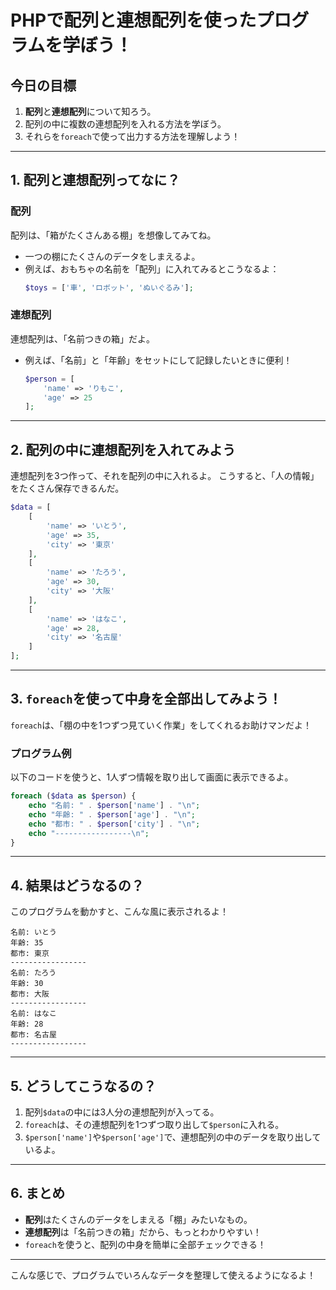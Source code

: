 # PHPで配列と連想配列を使ったプログラムを学ぼう！

## 今日の目標
1. **配列**と**連想配列**について知ろう。
2. 配列の中に複数の連想配列を入れる方法を学ぼう。
3. それらを`foreach`で使って出力する方法を理解しよう！

---

## 1. 配列と連想配列ってなに？

### 配列
配列は、「箱がたくさんある棚」を想像してみてね。
- 一つの棚にたくさんのデータをしまえるよ。
- 例えば、おもちゃの名前を「配列」に入れてみるとこうなるよ：
  ```php
  $toys = ['車', 'ロボット', 'ぬいぐるみ'];
  ```

### 連想配列
連想配列は、「名前つきの箱」だよ。
- 例えば、「名前」と「年齢」をセットにして記録したいときに便利！
  ```php
  $person = [
      'name' => 'りもこ',
      'age' => 25
  ];
  ```

---

## 2. 配列の中に連想配列を入れてみよう

連想配列を3つ作って、それを配列の中に入れるよ。
こうすると、「人の情報」をたくさん保存できるんだ。

```php
$data = [
    [
        'name' => 'いとう',
        'age' => 35,
        'city' => '東京'
    ],
    [
        'name' => 'たろう',
        'age' => 30,
        'city' => '大阪'
    ],
    [
        'name' => 'はなこ',
        'age' => 28,
        'city' => '名古屋'
    ]
];
```

---

## 3. `foreach`を使って中身を全部出してみよう！

`foreach`は、「棚の中を1つずつ見ていく作業」をしてくれるお助けマンだよ！

### プログラム例
以下のコードを使うと、1人ずつ情報を取り出して画面に表示できるよ。

```php
foreach ($data as $person) {
    echo "名前: " . $person['name'] . "\n";
    echo "年齢: " . $person['age'] . "\n";
    echo "都市: " . $person['city'] . "\n";
    echo "-----------------\n";
}
```

---

## 4. 結果はどうなるの？

このプログラムを動かすと、こんな風に表示されるよ！

```
名前: いとう
年齢: 35
都市: 東京
-----------------
名前: たろう
年齢: 30
都市: 大阪
-----------------
名前: はなこ
年齢: 28
都市: 名古屋
-----------------
```

---

## 5. どうしてこうなるの？

1. 配列`$data`の中には3人分の連想配列が入ってる。
2. `foreach`は、その連想配列を1つずつ取り出して`$person`に入れる。
3. `$person['name']`や`$person['age']`で、連想配列の中のデータを取り出しているよ。

---

## 6. まとめ

- **配列**はたくさんのデータをしまえる「棚」みたいなもの。
- **連想配列**は「名前つきの箱」だから、もっとわかりやすい！
- `foreach`を使うと、配列の中身を簡単に全部チェックできる！

---

こんな感じで、プログラムでいろんなデータを整理して使えるようになるよ！